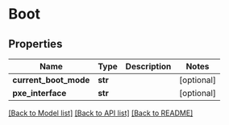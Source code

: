 # Boot

## Properties
Name | Type | Description | Notes
------------ | ------------- | ------------- | -------------
**current_boot_mode** | **str** |  | [optional] 
**pxe_interface** | **str** |  | [optional] 

[[Back to Model list]](../README.md#documentation-for-models) [[Back to API list]](../README.md#documentation-for-api-endpoints) [[Back to README]](../README.md)


